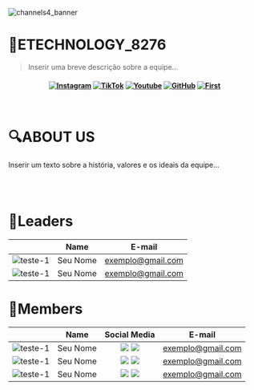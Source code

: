 
![channels4_banner](https://github.com/Etechnology8276/.github/assets/125401155/9e10e9e6-d400-4486-a763-f5156de1630b)

# 🦖ETECHNOLOGY_8276
> Inserir uma breve descrição sobre a equipe...

<h4 align="center">
 <a href="https://www.instagram.com/" target="_blank"><img src="https://img.shields.io/badge/Instagram-ffff00?style=for-the-badge&logo=Instagram&logoColor=black" alt ='Instagram'target="_blank"></a> <a href="https://www.tiktok.com/" target="_blank"><img src="https://img.shields.io/badge/TikTok-3179c7?style=for-the-badge&logo=TikTok&logoColor=white" alt ='TikTok'target="_blank"></a> <a href="https://youtube.com/" target="_blank"><img src="https://img.shields.io/badge/-Youtube-23272f?style=for-the-badge&logo=Youtube&logoColor=#149eca" alt='Youtube' target="_blank"></a> <a href="https://www.github.com/" target="_blank"><img src="https://img.shields.io/badge/-GitHub-ffffff?style=for-the-badge&logo=GitHub&logoColor=orange" alt='GitHub' target="_blank"></a> <a href="https://first.com/" target="_blank"><img src="https://img.shields.io/badge/-First-57a746?style=for-the-badge&logo=First&logoColor=black" alt='First' target="_blank"></a>
</h4>

<br>

# 🔍ABOUT US
Inserir um texto sobre a história, valores e os ideais da equipe...

<br>

<br>

# 👥Leaders

|       |      Name      |                  E-mail                   |
| :--------------: |  :---------------------------------------------: | :-----------: |
|    ![teste-1](https://github.com/Etechnology8276/.github/assets/125401155/702f8c7e-6f34-4d03-9af9-91f825cf1c5c) |  Seu Nome  | exemplo@gmail.com |
![teste-1](https://github.com/Etechnology8276/.github/assets/125401155/702f8c7e-6f34-4d03-9af9-91f825cf1c5c)  |  Seu Nome  | exemplo@gmail.com |

# 👥Members

|       |      Name      |                           Social Media                             |                 E-mail                   |
| :--------------: | :----------------------------------------------------------: | :---------------------------------------------: | :-----------: |
|   ![teste-1](https://github.com/Etechnology8276/.github/assets/125401155/702f8c7e-6f34-4d03-9af9-91f825cf1c5c)  |  Seu Nome  | <a href="https://github.com/b4hia"><img src="https://img.shields.io/badge/GitHub-100000?style=for-the-badge&logo=github&logoColor=white"></a> <a href="https://www.linkedin.com/in/gabriel-de-oliveira-silva-reis-798447266/"><img src="https://img.shields.io/badge/LinkedIn-0077B5?style=for-the-badge&logo=linkedin&logoColor=white"></a> | exemplo@gmail.com |
![teste-1](https://github.com/Etechnology8276/.github/assets/125401155/702f8c7e-6f34-4d03-9af9-91f825cf1c5c)  |  Seu Nome  | <a href="https://github.com/b4hia"><img src="https://img.shields.io/badge/GitHub-100000?style=for-the-badge&logo=github&logoColor=white"></a> <a href="https://www.linkedin.com/in/gabriel-de-oliveira-silva-reis-798447266/"><img src="https://img.shields.io/badge/LinkedIn-0077B5?style=for-the-badge&logo=linkedin&logoColor=white"></a> | exemplo@gmail.com |
![teste-1](https://github.com/Etechnology8276/.github/assets/125401155/702f8c7e-6f34-4d03-9af9-91f825cf1c5c) |  Seu Nome  | <a href="https://github.com/b4hia"><img src="https://img.shields.io/badge/GitHub-100000?style=for-the-badge&logo=github&logoColor=white"></a> <a href="https://www.linkedin.com/in/gabriel-de-oliveira-silva-reis-798447266/"><img src="https://img.shields.io/badge/LinkedIn-0077B5?style=for-the-badge&logo=linkedin&logoColor=white"></a> | exemplo@gmail.com |
